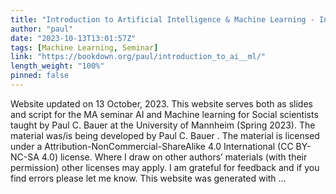 ```yaml
---
title: "Introduction to Artificial Intelligence & Machine Learning - Introduction to Artificial Intelligence and Machine Learning"
author: "paul"
date: "2023-10-13T13:01:57Z"
tags: [Machine Learning, Seminar]
link: "https://bookdown.org/paul/introduction_to_ai__ml/"
length_weight: "100%"
pinned: false
---
```


Website updated on 13 October, 2023. This website serves both as slides and script for the MA seminar AI and Machine learning for Social scientists taught by Paul C. Bauer at the University of Mannheim (Spring 2023). The material was/is being developed by Paul C. Bauer . The material is licensed under a Attribution-NonCommercial-ShareAlike 4.0 International (CC BY-NC-SA 4.0) license. Where I draw on other authors’ materials (with their permission) other licenses may apply. I am grateful for feedback and if you find errors please let me know. This website was generated with ...
